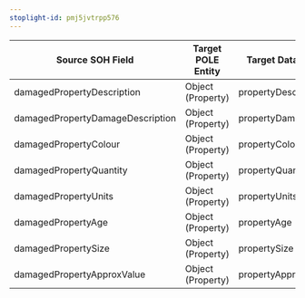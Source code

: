 ```yaml
---
stoplight-id: pmj5jvtrpp576
---
```


Source SOH Field                  |  Target POLE Entity  |  Target Data Model Field    |  Mapping Type
----------------------------------|----------------------|-----------------------------|----------------
damagedPropertyDescription        |  Object (Property)   |  propertyDescription        |  Direct Mapping
damagedPropertyDamageDescription  |  Object (Property)   |  propertyDamageDescription  |  Direct Mapping
damagedPropertyColour             |  Object (Property)   |  propertyColourPrimary      |  Direct Mapping
damagedPropertyQuantity           |  Object (Property)   |  propertyQuantity           |  Direct Mapping
damagedPropertyUnits              |  Object (Property)   |  propertyUnits              |  Direct Mapping
damagedPropertyAge                |  Object (Property)   |  propertyAge                |  Direct Mapping
damagedPropertySize               |  Object (Property)   |  propertySize               |  Direct Mapping
damagedPropertyApproxValue        |  Object (Property)   |  propertyApproxValue        |  Direct Mapping
